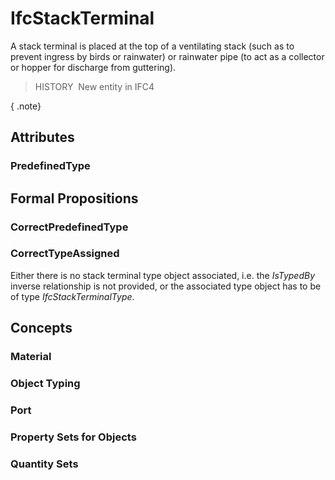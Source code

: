 # IfcStackTerminal

A stack terminal is placed at the top of a ventilating stack (such as to prevent ingress by birds or rainwater) or rainwater pipe (to act as a collector or hopper for discharge from guttering).

> HISTORY&nbsp; New entity in IFC4

{ .note}
>

## Attributes

### PredefinedType


## Formal Propositions

### CorrectPredefinedType


### CorrectTypeAssigned
Either there is no stack terminal type object associated, i.e. the _IsTypedBy_ inverse relationship is not provided, or the associated type object has to be of type _IfcStackTerminalType_.

## Concepts

### Material


### Object Typing


### Port


### Property Sets for Objects


### Quantity Sets


